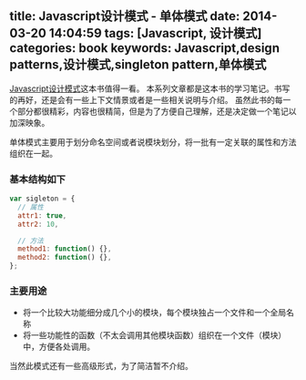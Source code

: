 title: Javascript设计模式 - 单体模式
date: 2014-03-20 14:04:59
tags: [Javascript, 设计模式]
categories: book
keywords: Javascript,design patterns,设计模式,singleton pattern,单体模式
---

[Javascript设计模式](http://www.apress.com/9781590599082)这本书值得一看。
本系列文章都是这本书的学习笔记。书写的再好，还是会有一些上下文情景或者是一些相关说明与介绍。
虽然此书的每一个部分都很精彩，内容也很精简，但是为了方便自己理解，还是决定做一个笔记以加深映象。


单体模式主要用于划分命名空间或者说模块划分，将一批有一定关联的属性和方法组织在一起。  

### 基本结构如下
``` js
var sigleton = {
  // 属性
  attr1: true,
  attr2: 10,

  // 方法
  method1: function() {},
  method2: function() {},
};
```
### 主要用途
- 将一个比较大功能细分成几个小的模块，每个模块独占一个文件和一个全局名称
- 将一些功能性的函数（不太会调用其他模块函数）组织在一个文件（模块）中，方便各处调用。

当然此模式还有一些高级形式，为了简洁暂不介绍。
